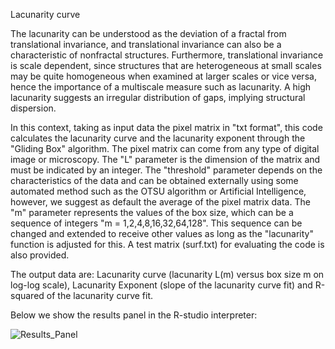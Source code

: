 Lacunarity curve

The lacunarity can be understood as the deviation of a fractal from translational invariance, and translational invariance can also be a characteristic of nonfractal structures. 
Furthermore, translational invariance is scale dependent, since structures that are heterogeneous at small scales may be quite homogeneous when examined at larger scales or vice versa, 
hence the importance of a multiscale measure such as lacunarity. A high lacunarity suggests an irregular distribution of gaps, implying structural dispersion.

In this context, taking as input data the pixel matrix in "txt format", this code calculates the lacunarity curve and the lacunarity exponent through the "Gliding Box" algorithm. 
The pixel matrix can come from any type of digital image or microscopy. The "L" parameter is the dimension of the matrix and must be indicated by an integer. 
The "threshold" parameter depends on the characteristics of the data and can be obtained externally using some automated method such as the OTSU algorithm or 
Artificial Intelligence, however, we suggest as default the average of the pixel matrix data. The "m" parameter represents the values of the box size, 
which can be a sequence of integers "m = 1,2,4,8,16,32,64,128". This sequence can be changed and extended to receive other values as long as the "lacunarity" function is adjusted for this. 
A test matrix (surf.txt) for evaluating the code is also provided.

The output data are: Lacunarity curve (lacunarity L(m) versus box size m on log-log scale), Lacunarity Exponent (slope of the lacunarity curve fit) and R-squared of the lacunarity curve fit.

Below we show the results panel in the R-studio interpreter:

![Results_Panel](https://github.com/user-attachments/assets/4c8c1af2-a000-4dd8-bcd5-69cfe6b85e00)

